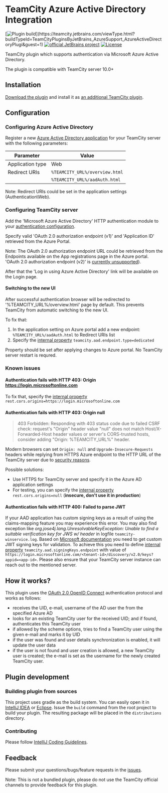 # TeamCity Azure Active Directory Integration

[![Plugin build](https://teamcity.jetbrains.com/app/rest/builds/buildType:(id:TeamCityPluginsByJetBrains_AzureSupport_AzureActiveDirectoryPlugi),branch:master/statusIcon.svg)](https://teamcity.jetbrains.com/viewType.html?buildTypeId=TeamCityPluginsByJetBrains_AzureSupport_AzureActiveDirectoryPlugi&guest=1)
[![official JetBrains project](http://jb.gg/badges/official.svg)](https://confluence.jetbrains.com/display/ALL/JetBrains+on+GitHub)
[![License](https://img.shields.io/badge/License-Apache%202.0-blue.svg)](https://opensource.org/licenses/Apache-2.0)

TeamCity plugin which supports authentication via Microsoft Azure Active Directory.

The plugin is compatible with TeamCity server 10.0+

## Installation

[Download the plugin](https://plugins.jetbrains.com/plugin/9083-azure-active-directory) and install it as [an additional TeamCity plugin](http://confluence.jetbrains.com/display/TCDL/Installing+Additional+Plugins#InstallingAdditionalPlugins-InstallingTeamCityplugins).

## Configuration

### Configuring Azure Active Directory

Register a new [Azure Active Directory application](https://docs.microsoft.com/en-us/azure/active-directory/develop/active-directory-integrating-applications#adding-an-application) for your TeamCity server with the following parameters:

| Parameter        | Value                          |
| -                | -                              |
| Application type | Web                            |
| Redirect URIs    | `%TEAMCITY_URL%/overview.html` |
|                  | `%TEAMCITY_URL%/aadAuth.html`  |

Note: Redirect URIs could be set in the application settings (Authentication\Web).

### Configuring TeamCity server

Add the 'Microsoft Azure Active Directory' HTTP authentication module to your [authentication configuration](http://confluence.jetbrains.com/display/TCDL/Configuring+Authentication+Settings).

Specify valid 'OAuth 2.0 authorization endpoint (v1)' and 'Application ID' retrieved from the Azure Portal.

Note: The OAuth 2.0 authorization endpoint URL could be retrieved from the Endpoints available on the App registrations page in the Azure portal. 'OAuth 2.0 authorization endpoint (v2)' is [currently unsupported](https://youtrack.jetbrains.com/issue/TW-66221)).

After that the 'Log in using Azure Active Directory' link will be available on the Login page.

#### Switching to the new UI
After successful authentication browser will be redirected to '%TEAMCITY_URL%/overview.html' page by default.
This prevents TeamCity from automatic switching to the new UI.

To fix that:
 1. In the application setting on Azure portal add a new endpoint: `%TEAMCITY_URL%/aadAuth.html` to Redirect URIs list 
 2. Specify the [internal property](https://confluence.jetbrains.com/display/TCDL/Configuring+TeamCity+Server+Startup+Properties) `teamcity.aad.endpoint.type=dedicated`

Property should be set after applying changes to Azure portal.
No TeamCity server restart is requred.

### Known issues

#### Authentication fails with HTTP 403: Origin https://login.microsoftonline.com

To fix that, specify the [internal property](https://confluence.jetbrains.com/display/TCDL/Configuring+TeamCity+Server+Startup+Properties) `rest.cors.origins=https://login.microsoftonline.com`

#### Authentication fails with HTTP 403: Origin null


> 403 Forbidden: Responding with 403 status code due to failed CSRF check: request's "Origin" header value "null" does not match Host/X-Forwarded-Host header values or server's CORS-trusted hosts, consider adding "Origin: %TEAMCITY_URL%" header.

Modern browsers can set `Origin: null` and `Upgrade-Insecure-Requests` headers while replying from HTTPS Azure endpoint to the HTTP URL of the TeamCity server due to [security reasons](https://developer.mozilla.org/en-US/docs/Web/HTTP/Headers/Upgrade-Insecure-Requests).

Possible solutions:
* Use HTTPS for TeamCity server and specify it in the Azure AD application settings
* For testing, you can specify the [internal property](https://confluence.jetbrains.com/display/TCDL/Configuring+TeamCity+Server+Startup+Properties) `rest.cors.origins=null` (**insecure, don't use it in production**)

#### Authentication fails with HTTP 400: Failed to parse JWT

If your AAD application has custom signing keys as a result of using the claims-mapping feature you may experience this error. 
You may also find exception like _org.jose4j.lang.UnresolvableKeyException: Unable to find a suitable verification key for JWS w/ header_ in logfile `teamcity-winservice.log`. 
Based on [Microsoft documentation](https://docs.microsoft.com/en-us/azure/active-directory/develop/access-tokens#validating-the-signature) you need to get custom JWT signing keys for validation.
To achieve this you need to define [internal property](https://confluence.jetbrains.com/display/TCDL/Configuring+TeamCity+Server+Startup+Properties) `teamcity.aad.signingKeys.endpoint` with value of `https://login.microsoftonline.com/<tenant-id>/discovery/v2.0/keys?appid=<app-id>`.
Please also ensure that your TeamCity server instance can reach out to the mentioned server.

## How it works?

This plugin uses the [OAuth 2.0 OpenID Connect](https://docs.microsoft.com/en-us/azure/active-directory/develop/active-directory-protocols-openid-connect-code) authentication protocol and works as follows:
- receives the UID, e-mail, username of the AD user the from the specified Azure AD
- looks for an existing TeamCity user for the received UID; and if found, authenticates this TeamCity user
- if allowed by the scheme options, tries to find a TeamCity user using the given e-mail and marks it by UID
- if the user was found and user details synchronization is enabled, it will update the user data
- if the user is not found and user creation is allowed, a new TeamCity user is created; the e-mail is set as the username for the newly created TeamCity user.

## Plugin development

### Building plugin from sources

This project uses gradle as the build system. You can easily open it in [IntelliJ IDEA](https://www.jetbrains.com/idea/help/importing-project-from-gradle-model.html) or [Eclipse](http://gradle.org/eclipse/).
Issue the `build` command from the root project to build your plugin. The resulting package will be placed in the `distributions` directory.

### Contributing

Please follow [IntelliJ Coding Guidelines](http://www.jetbrains.org/display/IJOS/IntelliJ+Coding+Guidelines).

## Feedback

Please submit your questions/bugs/feature requests in the [issues](https://github.com/JetBrains/teamcity-azure-active-directory/issues).

Note: This is not a bundled plugin, please do not use the TeamCity official channels to provide feedback for this plugin.
